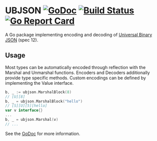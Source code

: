 # UBJSON [![GoDoc](https://godoc.org/github.com/jmank88/ubjson?status.svg)](https://godoc.org/github.com/jmank88/ubjson) [![Build Status](https://travis-ci.org/jmank88/ubjson.svg)](https://travis-ci.org/jmank88/ubjson) [![Go Report Card](https://goreportcard.com/badge/github.com/jmank88/ubjson)](https://goreportcard.com/report/github.com/jmank88/ubjson)

A Go package implementing encoding and decoding of [Universal Binary JSON](http://ubjson.org/) (spec 12).

## Usage

Most types can be automatically encoded through reflection with the Marshal
and Unmarshal functions. Encoders and Decoders additionally provide type
specific methods. Custom encodings can be defined by implementing the Value
interface.

```go
b, _ := ubjson.MarshalBlock(8)
// [U][8]
b, _ = ubjson.MarshalBlock("hello")
// [S][U][5][hello]
var v interface{}
...
b, _ = ubjson.Marshal(v)
// ...
```

See the [GoDoc](https://godoc.org/github.com/jmank88/ubjson) for more information.
